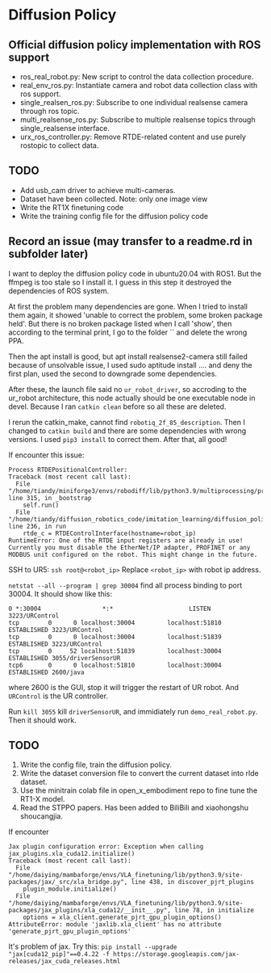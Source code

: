 # Diffusion Policy

## Official diffusion policy implementation with ROS support
- ros_real_robot.py: New script to control the data collection procedure.
- real_env_ros.py: Instantiate camera and robot data collection class with ros support.
- single_realsen_ros.py: Subscribe to one individual realsense camera through ros topic.
- multi_realsense_ros.py: Subscribe to multiple realsense topics through single_realsense interface.
- urx_ros_controller.py: Remove RTDE-related content and use purely rostopic to collect data. 

## TODO
- Add usb_cam driver to achieve multi-cameras.
- Dataset have been collected. Note: only one image view
- Write the RT1X finetuning code
- Write the training config file for the diffusion policy code

## Record an issue (may transfer to a readme.rd in subfolder later)
I want to deploy the diffusion policy code in ubuntu20.04 with ROS1. But the ffmpeg is too stale so I install it. I guess in this step it destroyed the dependencies of ROS system.

At first the problem many dependencies are gone. When I tried to install them again, it showed 'unable to correct the problem, some broken package held'. But there is no broken package listed when I call 'show', then according to the terminal print, I go to the folder `` and delete the wrong PPA.

Then the apt install is good, but apt install realsense2-camera still failed because of unsolvable issue, I used sudo aptitude install .... and deny the first plan, used the second to downgrade some dependencies.

After these, the launch file said no `ur_robot_driver`, so accroding to the ur_robot architecture, this node actually should be one executable node in devel. Because I ran `catkin clean` before so all these are deleted. 

I rerun the catkin_make, cannot find `robotiq_2f_85_description`. Then I changed to `catkin build` and there are some dependencies with wrong versions. I used `pip3 install` to correct them. After that, all good!

If encounter this issue:

```
Process RTDEPositionalController:
Traceback (most recent call last):
  File "/home/tiandy/miniforge3/envs/robodiff/lib/python3.9/multiprocessing/process.py", line 315, in _bootstrap
    self.run()
  File "/home/tiandy/diffusion_robotics_code/imitation_learning/diffusion_policy/diffusion_policy/real_world/rtde_interpolation_controller.py", line 236, in run
    rtde_c = RTDEControlInterface(hostname=robot_ip)
RuntimeError: One of the RTDE input registers are already in use! Currently you must disable the EtherNet/IP adapter, PROFINET or any MODBUS unit configured on the robot. This might change in the future.
```

SSH to UR5:
`ssh root@<robot_ip>`
Replace `<robot_ip>` with robot ip address.

`netstat --all --program | grep 30004` find all process binding to port 30004. It should show like this:
```
0 *:30004                 *:*                     LISTEN      3223/URControl  
tcp        0      0 localhost:30004         localhost:51810         ESTABLISHED 3223/URControl  
tcp        0      0 localhost:30004         localhost:51839         ESTABLISHED 3223/URControl  
tcp        0     52 localhost:51839         localhost:30004         ESTABLISHED 3055/driverSensorUR
tcp6       0      0 localhost:51810         localhost:30004         ESTABLISHED 2600/java       
```
where 2600 is the GUI, stop it will trigger the restart of UR robot. And `URControl` is the UR controller. 

Run `kill 3055` kill `driverSensorUR`, and immidiately run `demo_real_robot.py`. Then it should work.

## TODO
1. Write the config file, train the diffusion policy.
2. Write the dataset conversion file to convert the current dataset into rlde dataset.
3. Use the minitrain colab file in open_x_embodiment repo to fine tune the RT1-X model.
4. Read the STPPO papers. Has been added to BiliBili and xiaohongshu shoucangjia.

If encounter 

```
Jax plugin configuration error: Exception when calling jax_plugins.xla_cuda12.initialize()
Traceback (most recent call last):
  File "/home/daiying/mambaforge/envs/VLA_finetuning/lib/python3.9/site-packages/jax/_src/xla_bridge.py", line 438, in discover_pjrt_plugins
    plugin_module.initialize()
  File "/home/daiying/mambaforge/envs/VLA_finetuning/lib/python3.9/site-packages/jax_plugins/xla_cuda12/__init__.py", line 78, in initialize
    options = xla_client.generate_pjrt_gpu_plugin_options()
AttributeError: module 'jaxlib.xla_client' has no attribute 'generate_pjrt_gpu_plugin_options'
```

It's problem of jax. Try this:
`pip install --upgrade "jax[cuda12_pip]"==0.4.22 -f https://storage.googleapis.com/jax-releases/jax_cuda_releases.html`


